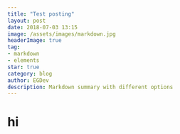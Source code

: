 ```yaml
---
title: "Test posting"
layout: post
date: 2018-07-03 13:15
image: /assets/images/markdown.jpg
headerImage: true
tag:
- markdown
- elements
star: true
category: blog
author: EGDev
description: Markdown summary with different options
---
```


# hi
